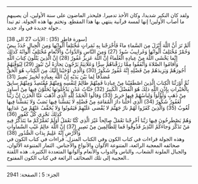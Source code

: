 ------------------------------------------------------------------------

ولقد كان النكير شديدا، وكان الأخذ تدميرا. فليحذر الماضون على سنة
الأولين، أن يصيبهم ما أصاب الأولين! إنها لمسة قرآنية ينتهي بها هذا
المقطع. وتختم بها هذه الجولة. ثم تبدأ جولة جديدة في واد جديد..  
  
\[سورة فاطر (35) : الآيات 27 الى 38\]  
أَلَمْ تَرَ أَنَّ اللَّهَ أَنْزَلَ مِنَ السَّماءِ ماءً فَأَخْرَجْنا بِهِ ثَمَراتٍ مُخْتَلِفاً أَلْوانُها وَمِنَ
الْجِبالِ جُدَدٌ بِيضٌ وَحُمْرٌ مُخْتَلِفٌ أَلْوانُها وَغَرابِيبُ سُودٌ (27) وَمِنَ النَّاسِ وَالدَّوَابِّ
وَالْأَنْعامِ مُخْتَلِفٌ أَلْوانُهُ كَذلِكَ إِنَّما يَخْشَى اللَّهَ مِنْ عِبادِهِ الْعُلَماءُ إِنَّ اللَّهَ عَزِيزٌ
غَفُورٌ (28) إِنَّ الَّذِينَ يَتْلُونَ كِتابَ اللَّهِ وَأَقامُوا الصَّلاةَ وَأَنْفَقُوا مِمَّا رَزَقْناهُمْ
سِرًّا وَعَلانِيَةً يَرْجُونَ تِجارَةً لَنْ تَبُورَ (29) لِيُوَفِّيَهُمْ أُجُورَهُمْ وَيَزِيدَهُمْ مِنْ فَضْلِهِ إِنَّهُ
غَفُورٌ شَكُورٌ (30) وَالَّذِي أَوْحَيْنا إِلَيْكَ مِنَ الْكِتابِ هُوَ الْحَقُّ مُصَدِّقاً لِما بَيْنَ يَدَيْهِ إِنَّ
اللَّهَ بِعِبادِهِ لَخَبِيرٌ بَصِيرٌ (31)  
ثُمَّ أَوْرَثْنَا الْكِتابَ الَّذِينَ اصْطَفَيْنا مِنْ عِبادِنا فَمِنْهُمْ ظالِمٌ لِنَفْسِهِ وَمِنْهُمْ مُقْتَصِدٌ
وَمِنْهُمْ سابِقٌ بِالْخَيْراتِ بِإِذْنِ اللَّهِ ذلِكَ هُوَ الْفَضْلُ الْكَبِيرُ (32) جَنَّاتُ عَدْنٍ يَدْخُلُونَها
يُحَلَّوْنَ فِيها مِنْ أَساوِرَ مِنْ ذَهَبٍ وَلُؤْلُؤاً وَلِباسُهُمْ فِيها حَرِيرٌ (33) وَقالُوا الْحَمْدُ
لِلَّهِ الَّذِي أَذْهَبَ عَنَّا الْحَزَنَ إِنَّ رَبَّنا لَغَفُورٌ شَكُورٌ (34) الَّذِي أَحَلَّنا دارَ الْمُقامَةِ
مِنْ فَضْلِهِ لا يَمَسُّنا فِيها نَصَبٌ وَلا يَمَسُّنا فِيها لُغُوبٌ (35) وَالَّذِينَ كَفَرُوا لَهُمْ نارُ
جَهَنَّمَ لا يُقْضى عَلَيْهِمْ فَيَمُوتُوا وَلا يُخَفَّفُ عَنْهُمْ مِنْ عَذابِها كَذلِكَ نَجْزِي كُلَّ كَفُورٍ
(36)  
وَهُمْ يَصْطَرِخُونَ فِيها رَبَّنا أَخْرِجْنا نَعْمَلْ صالِحاً غَيْرَ الَّذِي كُنَّا نَعْمَلُ أَوَلَمْ نُعَمِّرْكُمْ ما
يَتَذَكَّرُ فِيهِ مَنْ تَذَكَّرَ وَجاءَكُمُ النَّذِيرُ فَذُوقُوا فَما لِلظَّالِمِينَ مِنْ نَصِيرٍ (37) إِنَّ اللَّهَ
عالِمُ غَيْبِ السَّماواتِ وَالْأَرْضِ إِنَّهُ عَلِيمٌ بِذاتِ الصُّدُورِ (38)  
وهذه الجولة قراءات في كتاب الكون وفي الكتاب المنزل. قراءات في كتاب الكون
في صحائفه المعجبة الرائعة، المتنوعة الألوان والأنواع والأجناس. الثمار
المتنوعة الألوان، والجبال الملونة الشعاب، والناس والدواب والأنعام
وألوانها المتعددة الكثيرة.. هذه اللفتة العجيبة إلى تلك الصحائف الرائعة
في كتاب الكون المفتوح..

------------------------------------------------------------------------

الجزء: 5 ¦ الصفحة: 2941
